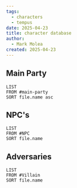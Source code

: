 ```yaml
---
tags:
  - characters
  - tempus
date: 2025-04-23
title: character database
author:
  - Mark Molea
created: 2025-04-23
---
```

## Main Party
```dataview
LIST
FROM #main-party 
SORT file.name asc
```

## NPC's
```dataview
LIST
FROM #NPC 
SORT file.name
```

## Adversaries
```dataview
LIST
FROM #Villain
SORT file.name
```